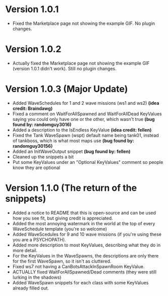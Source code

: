 # Version 1.0.1
- Fixed the Marketplace page not showing the example GIF. No plugin changes.
# Version 1.0.2
- Actually fixed the Marketplace page not showing the example GIF (version 1.0.1 didn't work). Still no plugin changes.
# Version 1.0.3 (Major Update)
- Added WaveSchedules for 1 and 2 wave missions (ws1 and ws2) **(idea credit: Braindawg)**
- Fixed a comment on WaitForAllSpawned and WaitForAllDead KeyValues saying you could only have one or the other, which wasn't true **(bug found by: randomguy3016)**
- Added a description to the IsEndless KeyValue **(idea credit: fellen)**
- Fixed the Tank WaveSpawn (wspt) default name being tank01, instead of tankboss, which is what most maps use **(bug found by: randomguy30156)**
- Added an InitWaveOutput snippet **(bug found by: fellen)**
- Cleaned up the snippets a bit
- Put some KeyValues under an "Optional KeyValues" comment so people know they are optional
# Version 1.1.0 (The return of the snippets)
- Added a notice to README that this is open-source and can be used how you see fit, but giving credit is appreciated.
- Added the most annoying watermark in the world at the top of every WaveSchedule template (you're so welcome)
- Added WaveScedules for 9 and 10 wave missions (if you're using these you are a PSYCHOPATH).
- Added more description to most KeyValues, describing what they do in more detail.
- For the KeyValues in the WaveSpawns, the descriptions are only there for the first WaveSpawn, so it isn't as cluttered.
- Fixed ws7 not having a CanBotsAttackInSpawnRoom KeyValue.
- ACTUALLY fixed WaitForAllSpawned/Dead comments (they were still lurking in the shadows)
- Added WaveSpawn snippets for each class with some KeyValues already filled out.